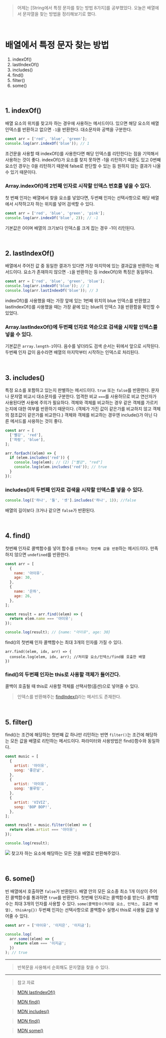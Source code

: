 > 어제는 [String에서 특정 문자를 찾는 방법 8가지]를 공부했었다.
> 오늘은 배열에서 문자열을 찾는 방법을 정리해보기로 했다.

<br>

# 배열에서 특정 문자 찾는 방법

1. indexOf()
2. lastIndexOf()
3. includes()
4. find()
5. filter()
6. some()

<br>

## 1. indexOf()

배열 요소의 위치를 찾고자 하는 경우에 사용하는 메서드이다.
있으면 해당 요소의 배열 인덱스를 반환하고 없으면 `-1`을 반환한다.
대소문자와 공백을 구분한다.

```javascript
const arr = ['red', 'blue', 'green'];
console.log(arr.indexOf('blue')); // 1
```

조건문을 사용할 때 indexOf()를 사용한다면 해당 인덱스를 리턴한다는 점을 기억해서 사용하는 것이 좋다. indexOf()가 요소를 찾지 못하면 -1을 리턴하기 때문도 있고 0번째 요소인 경우는 0을 리턴하기 때문에 false로 판단할 수 있는 등 원하지 않는 결과가 나올 수 있기 때문이다.

### Array.indexOf()에 2번째 인자로 시작할 인덱스 번호를 넣을 수 있다.

첫 번째 인자는 배열에서 찾을 요소를 넣었다면, 두번째 인자는 선택사항으로 해당 배열에서 시작하고자 하는 위치를 넣어 검색할 수 있다.

```javascript
const arr = ['red', 'blue', 'green', 'pink'];
console.log(arr.indexOf('blue', 2)); // -1
```

기본값은 0이며 배열의 크기보다 인덱스를 크게 잡는 경우 -1이 리턴된다.

<br>

## 2. lastIndexOf()

배열에서 주어진 값 중 동일한 결과가 있다면 가장 마지막에 있는 결과값을 반환하는 메서드이다.
요소가 존재하지 않으면 `-1`을 반환하는 등 indexOf()와 특징은 동일하다.

```javascript
const arr = ['red', 'blue', 'green', 'blue'];
console.log(arr.indexOf('blue')); // 1
console.log(arr.lastIndexOf('blue')); // 3
```

indexOf()를 사용했을 때는 가장 앞에 있는 1번째 위치의 blue 인덱스를 반환했고
lastIndexOf()를 사용했을 때는 가장 끝에 있는 blue의 인덱스 3을 반환함을 확인할 수 있었다.

### Array.lastIndexOf()에 두번째 인자로 역순으로 검색을 시작할 인덱스를 넣을 수 있다.

기본값은 `array.length-1`이다.
음수를 넣더라도 검색 순서는 뒤에서 앞으로 시작된다.
두번째 인자 값이 음수라면 배열의 마지막부터 시작하는 인덱스로 처리된다.

<br>

## 3. includes()

특정 요소를 포함하고 있는지 판별하는 메서드이다.
`true` 또는 `false`를 반환한다. 문자나 문자열 비교시 대소문자를 구분한다.
엄격한 비교 `===`를 사용하므로 비교 연산자가 사용된다면 사용에 주의가 필요하다.
객체와 객체를 비교하는 경우 같은 객체를 가르키는지에 대한 여부를 반환하기 때문이다.
(객체가 가진 값이 같은가를 비교하지 않고 객체의 참조값이 같은가를 비교한다.)
객체와 객체를 비교하는 경우엔 include()가 아닌 다른 메서드를 사용하는 것이 좋다.

```javascript
const arr = [
  ['빨강', 'red'],
  ['파랑', 'blue'],
];

arr.forEach((elem) => {
  if (elem.includes('red')) {
    console.log(elem); // (2) ["빨강", "red"]
    console.log(elem.includes('red')); // true
  }
});
```

### includes()의 두번째 인자로 검색을 시작할 인덱스를 넣을 수 있다.

```javascript
console.log(['하나', '둘', '셋'].includes('하나', 1)); //false
```

배열의 길이보다 크거나 같으면 `false`가 반환된다.

<br>

## 4. find()

첫번째 인자로 콜백함수를 넣어 함수를 `만족하는 첫번째 값을 반환`하는 메서드이다.
만족하지 않으면 `undefined`를 반환한다.

```javascript
const arr = [
  {
    name: '아이유',
    age: 30,
  },
  {
    name: '은하',
    age: 26,
  },
];

const result = arr.find((elem) => {
  return elem.name === '아이유';
});

console.log(result); // {name: "아이유", age: 30}
```

find()의 첫번째 인자 콜백함수는 최대 3개의 인자를 가질 수 있다.

```
arr.find((elem, idx, arr) => {
  console.log(elem, idx, arr); //처리할 요소/인덱스/find를 호출한 배열
})
```

### find()의 두번째 인자는 this로 사용할 객체가 들어간다.

콜백이 호출될 때 this로 사용할 객체를 선택사항(옵션)으로 넣어줄 수 있다.

> 인덱스를 반환해주는 [findIndex()](https://developer.mozilla.org/ko/docs/Web/JavaScript/Reference/Global_Objects/Array/findIndex)라는 메서드도 존재한다.

<br>

## 5. filter()

find()는 조건에 해당하는 첫번째 값 하나만 리턴하는 반면
`filter()`는 조건에 해당하는 모든 값을 배열로 리턴하는 메서드이다.
파라미터와 사용방법은 find()함수와 동일하다.

```javascript
const music = [
  {
    artist: '아이유',
    song: '좋은날',
  },
  {
    artist: '아이유',
    song: '블루밍',
  },
  {
    artist: 'VIVIZ',
    song: 'BOP BOP!',
  },
];

const result = music.filter((elem) => {
  return elem.artist === '아이유';
});

console.log(result);
```

![](https://velog.velcdn.com/images/reasonz/post/9b0eb6a3-7336-471d-aa64-d6469b428b75/image.png)
찾고자 하는 요소에 해당하는 모든 것을 배열로 반환해주었다.

<br>

## 6. some()

빈 배열에서 호출하면 `false`가 반환된다.
배열 안의 모든 요소중 최소 1개 이상이 주어진 콜백함수를 통과하면 `true`를 반환한다.
첫번째 인자로는 콜백함수를 받는다. 콜백함수는 최대 3개의 인자를 사용할 수 있다.
`some(콜백함수(처리할 요소, 인덱스, 호출한 배열), thisArg{})`
두번째 인자는 선택사항으로 콜백함수 실행시 this로 사용될 값을 넣어줄 수 있다.

```javascript
const arr = ['아이유', '이지은', '이지금'];

console.log(
  arr.some((elem) => {
    return elem === '이지금';
  })
); // true
```

---

> 반복문을 사용해서 순회해도 문자열을 찾을 수 있다.

---

> 참고 자료

> [MDN lastIndexOf()](https://developer.mozilla.org/ko/docs/Web/JavaScript/Reference/Global_Objects/Array/lastIndexOf)

> [MDN find()](https://developer.mozilla.org/ko/docs/Web/JavaScript/Reference/Global_Objects/Array/find)

> [MDN includes()](https://developer.mozilla.org/ko/docs/Web/JavaScript/Reference/Global_Objects/Array/includes)

> [MDN find()](https://developer.mozilla.org/ko/docs/Web/JavaScript/Reference/Global_Objects/Array/find)

> [MDN some()](https://developer.mozilla.org/ko/docs/Web/JavaScript/Reference/Global_Objects/Array/some)
